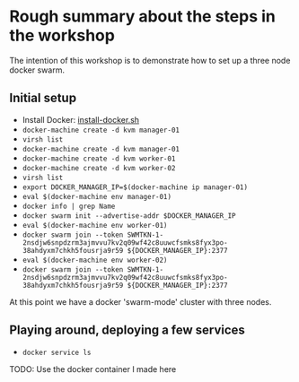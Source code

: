 # Rough summary about the steps in the workshop

The intention of this workshop is to demonstrate how to set up a three node
docker swarm.

## Initial setup

* Install Docker: [install-docker.sh](install-docker.sh)
* `docker-machine create -d kvm manager-01`
* `virsh list`
* `docker-machine create -d kvm manager-01`
* `docker-machine create -d kvm worker-01`
* `docker-machine create -d kvm worker-02`
* `virsh list`
* `export DOCKER_MANAGER_IP=$(docker-machine ip manager-01)`
* `eval $(docker-machine env manager-01)`
* `docker info | grep Name`
* `docker swarm init --advertise-addr $DOCKER_MANAGER_IP`
* `eval $(docker-machine env worker-01)`
* `docker swarm join --token SWMTKN-1-2nsdjw6snpdzrm3ajmvvu7kv2q09wf42c8uuwcfsmks8fyx3po-38ahdyxm7chkh5fousrja9r59 ${DOCKER_MANAGER_IP}:2377`
* `eval $(docker-machine env worker-02)`
* `docker swarm join --token SWMTKN-1-2nsdjw6snpdzrm3ajmvvu7kv2q09wf42c8uuwcfsmks8fyx3po-38ahdyxm7chkh5fousrja9r59 ${DOCKER_MANAGER_IP}:2377`

At this point we have a docker 'swarm-mode' cluster with three nodes.

## Playing around, deploying a few services

* `docker service ls`

TODO: Use the docker container I made here


